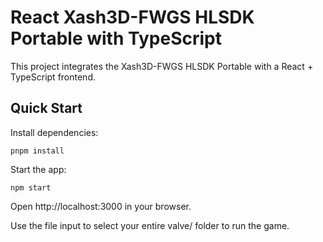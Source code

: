 # React Xash3D-FWGS HLSDK Portable with TypeScript

This project integrates the Xash3D-FWGS HLSDK Portable with a React + TypeScript frontend.

## Quick Start

Install dependencies:

```shell
pnpm install
```

Start the app:

```shell
npm start
```

Open http://localhost:3000 in your browser.

Use the file input to select your entire valve/ folder to run the game.